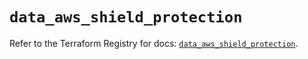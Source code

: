 # `data_aws_shield_protection`

Refer to the Terraform Registry for docs: [`data_aws_shield_protection`](https://registry.terraform.io/providers/hashicorp/aws/6.14.0/docs/data-sources/shield_protection).
